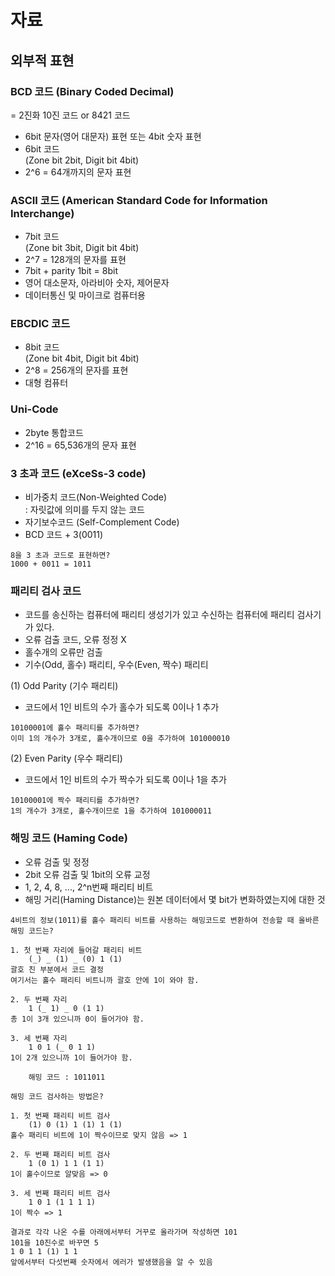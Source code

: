 # 자료  
## 외부적 표현  
### BCD 코드 (Binary Coded Decimal) 
= 2진화 10진 코드 or 8421 코드  

- 6bit 문자(영어 대문자) 표현 또는 4bit 숫자 표현  
- 6bit 코드  
(Zone bit 2bit, Digit bit 4bit)  
- 2^6 = 64개까지의 문자 표현  

### ASCII 코드 (American Standard Code for Information Interchange)  
- 7bit 코드  
(Zone bit 3bit, Digit bit 4bit)  
- 2^7 = 128개의 문자를 표현  
- 7bit + parity 1bit = 8bit
- 영어 대소문자, 아라비아 숫자, 제어문자  
- 데이터통신 및 마이크로 컴퓨터용  

### EBCDIC 코드  
- 8bit 코드  
(Zone bit 4bit, Digit bit 4bit)  
- 2^8 = 256개의 문자를 표현  
- 대형 컴퓨터

### Uni-Code  
- 2byte 통합코드
- 2^16 = 65,536개의 문자 표현  

### 3 초과 코드 (eXceSs-3 code)  
- 비가중치 코드(Non-Weighted Code)  
	: 자릿값에 의미를 두지 않는 코드  
- 자기보수코드 (Self-Complement Code)  
- BCD 코드 + 3(0011)  
```
8을 3 초과 코드로 표현하면?
1000 + 0011 = 1011
```

### 패리티 검사 코드  
- 코드를 송신하는 컴퓨터에 패리티 생성기가 있고 수신하는 컴퓨터에 패리티 검사기가 있다.  
- 오류 검출 코드, 오류 정정 X  
- 홀수개의 오류만 검출  
- 기수(Odd, 홀수) 패리티, 우수(Even, 짝수) 패리티  

(1) Odd Parity (기수 패리티)  
- 코드에서 1인 비트의 수가 홀수가 되도록 0이나 1 추가  
```
10100001에 홀수 패리티를 추가하면?
이미 1의 개수가 3개로, 홀수개이므로 0을 추가하여 101000010
```

(2) Even Parity (우수 패리티)  
- 코드에서 1인 비트의 수가 짝수가 되도록 0이나 1을 추가  
```
10100001에 짝수 패리티를 추가하면? 
1의 개수가 3개로, 홀수개이므로 1을 추가하여 101000011
```

### 해밍 코드 (Haming Code)  
- 오류 검출 및 정정  
- 2bit 오류 검출 및 1bit의 오류 교정  
- 1, 2, 4, 8, ..., 2^n번째 패리티 비트  
- 해밍 거리(Haming Distance)는 원본 데이터에서 몇 bit가 변화하였는지에 대한 것  

```
4비트의 정보(1011)를 홀수 패리티 비트를 사용하는 해밍코드로 변환하여 전송할 때 올바른 해밍 코드는?  

1. 첫 번째 자리에 들어갈 패리티 비트
	(_) _ (1) _ (0) 1 (1)
괄호 친 부분에서 코드 결정
여기서는 홀수 패리티 비트니까 괄호 안에 1이 와야 함.

2. 두 번째 자리
	1 (_ 1) _ 0 (1 1)
총 1이 3개 있으니까 0이 들어가야 함.

3. 세 번째 자리
	1 0 1 (_ 0 1 1)
1이 2개 있으니까 1이 들어가야 함.

	해밍 코드 : 1011011
```
```
해밍 코드 검사하는 방법은?

1. 첫 번째 패리티 비트 검사
	(1) 0 (1) 1 (1) 1 (1)
홀수 패리티 비트에 1이 짝수이므로 맞지 않음 => 1

2. 두 번째 패리티 비트 검사
	1 (0 1) 1 1 (1 1)
1이 홀수이므로 알맞음 => 0

3. 세 번째 패리티 비트 검사
	1 0 1 (1 1 1 1)
1이 짝수 => 1

결과로 각각 나온 수를 아래에서부터 거꾸로 올라가며 작성하면 101
101을 10진수로 바꾸면 5
1 0 1 1 (1) 1 1
앞에서부터 다섯번째 숫자에서 에러가 발생했음을 알 수 있음
```
